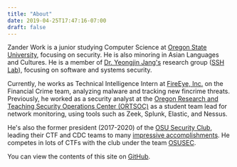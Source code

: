 ```yaml
---
title: "About"
date: 2019-04-25T17:47:16-07:00
draft: false
---
```


Zander Work is a junior studying Computer Science at [Oregon State University](https://www.oregonstate.edu/), focusing on security. He is also minoring in Asian Languages and Cultures. He is a member of [Dr. Yeongjin Jang\'s](https://www.unexploitable.systems/) research group ([SSH Lab](https://ssh.unexploitable.systems/)), focusing on software and systems security.

Currently, he works as Technical Intelligence Intern at [FireEye, Inc.](https://www.fireeye.com) on the Financial Crime team, analyzing malware and tracking new fincrime threats. Previously, he worked as a security analyst at the [Oregon Research and Teaching Security Operations Center (ORTSOC)](https://ortsoc.oregonstate.edu/) as a student team lead for network monitoring, using tools such as Zeek, Splunk, Elastic, and Nessus.

He's also the former president (2017-2020) of the [OSU Security Club](https://www.osusec.org/), leading their CTF and CDC teams to many [impressive accomplishments](https://www.osusec.org/accomplishments/). He competes in lots of CTFs with the club under the team [OSUSEC](https://ctftime.org/team/12858). 

You can view the contents of this site on [GitHub](https://github.com/captainGeech42/zanderwork.com).
